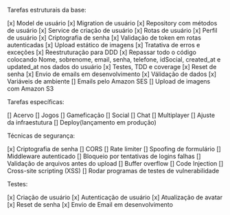 Tarefas estruturais da base:

[x] Model de usuário
[x] Migration de usuário
[x] Repository com métodos de usuário
[x] Service de criação de usuário
[x] Rotas de usuário
[x] Perfil de usuário
[x] Criptografia de senha
[x] Validação de token em rotas autenticadas
[x] Upload estático de imagens
[x] Tratativa de erros e exceções
[x] Reestruturação para DDD
[x] Repassar todo o código colocando Nome, sobrenome, email, senha, telefone, idSocial, created_at e updated_at nos dados do usuário
[x] Testes, TDD e coverage
[x] Reset de senha
[x] Envio de emails em desenvolvimento
[x] Válidação de dados
[x] Variáveis de ambiente
[] Emails pelo Amazon SES
[] Upload de imagens com Amazon S3

Tarefas específicas:

[] Acervo
[] Jogos
[] Gameficação
[] Social
[] Chat
[] Multiplayer
[] Ajuste da infraestutura
[] Deploy(lançamento em produção)

Técnicas de segurança:

[x] Criptografia de senha
[] CORS
[] Rate limiter
[] Spoofing de formulário
[] Middleware autenticado
[] Bloqueio por tentativas de logins falhas
[] Validação de arquivos antes do upload
[] Buffer overflow
[] Code Injection
[] Cross-site scripting (XSS)
[] Rodar programas de testes de vulnerabilidade

Testes:

[x] Criação de usuário
[x] Autenticação de usuário
[x] Atualização de avatar
[x] Reset de senha
[x] Envio de Email em desenvolvimento
